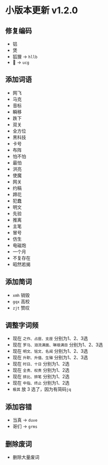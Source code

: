 # 小版本更新 v1.2.0

## 修复编码
- 铝
- 煲
- 狐狸 -> `hllb`
- 𢦑 -> `ucg`
## 添加词语
- 网飞
- 马克
- 音标
- 瞬移
- 跌下
- 双关
- 全方位
- 黑科技
- 卡号
- 布阵
- 怕不怕
- 最怕
- 洪亮
- 使魔
- 网关
- 约稿
- 蹄花
- 犯蠢
- 明文
- 先验
- 推离
- 主笔
- 冒号
- 仿生
- 电磁炮
- 一个月
- 不复存在
- 昭然若揭
## 添加简词
- `xmh` 销毁
- `gqx` 高校
- `zjt` 赞叹
## 调整字词频
- 现在 `之作、占座、支座` 分别为1、2、3选
- 现在 `罗马、泪流满面、琳琅满目` 分别为1、2、3选
- 现在 `明文、铭文、名闻` 分别为1、2、3选
- 现在 `升职、升值、生殖` 分别为1、2、3选
- 现在 `时日、十日` 分别为1、2选
- 现在 `全责、权责` 分别为1、2选
- 现在 `排比、排笔` 分别为1、2选
- 现在 `中指、终止` 分别为1、2选
- `极其` 放 3 选了，因为有简码`jq`
## 添加容错
- 当真 -> `duve`
- 哥们 -> `grms`
## 删除废词
- 删除大量废词
